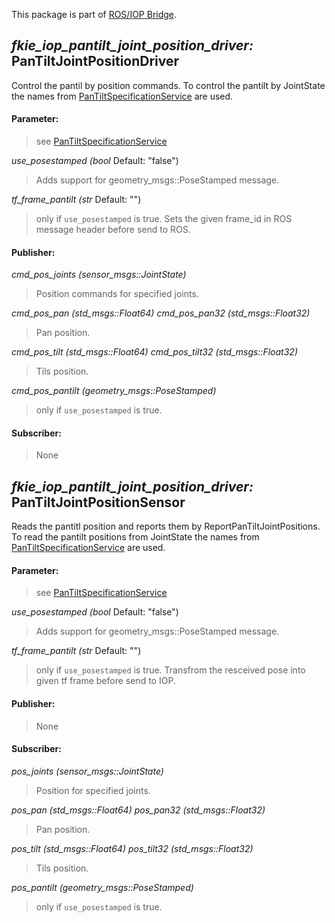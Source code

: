This package is part of [ROS/IOP Bridge](https://github.com/fkie/iop_core/blob/master/README.md).


## _fkie_iop_pantilt_joint_position_driver:_ PanTiltJointPositionDriver

Control the pantil by position commands. To control the pantilt by JointState the names from [PanTiltSpecificationService](../fkie_iop_pantilt_specification_service/README.md#fkie_iop_pantilt_specification_service-pantiltspecificationservice) are used.

#### Parameter:

> see [PanTiltSpecificationService](../fkie_iop_pantilt_specification_service/README.md#fkie_iop_pantilt_specification_service-pantiltspecificationservice)

_use_posestamped (bool_ Default: "false")

> Adds support for geometry_msgs::PoseStamped message.

_tf_frame_pantilt (str_ Default: "")

> only if ```use_posestamped``` is true. Sets the given frame_id in ROS message header before send to ROS.

#### Publisher:

_cmd_pos_joints (sensor_msgs::JointState)_

> Position commands for specified joints.

_cmd_pos_pan (std_msgs::Float64)_
_cmd_pos_pan32 (std_msgs::Float32)_

> Pan position.

_cmd_pos_tilt (std_msgs::Float64)_
_cmd_pos_tilt32 (std_msgs::Float32)_

> Tils position.

_cmd_pos_pantilt (geometry_msgs::PoseStamped)_

> only if ```use_posestamped``` is true.

#### Subscriber:

> None


## _fkie_iop_pantilt_joint_position_driver:_ PanTiltJointPositionSensor

Reads the pantitl position and reports them by ReportPanTiltJointPositions. To read the pantilt positions from JointState the names from [PanTiltSpecificationService](../fkie_iop_pantilt_specification_service/README.md#fkie_iop_pantilt_specification_service-pantiltspecificationservice) are used.

#### Parameter:

> see [PanTiltSpecificationService](../fkie_iop_pantilt_specification_service/README.md#fkie_iop_pantilt_specification_service-pantiltspecificationservice)

_use_posestamped (bool_ Default: "false")

> Adds support for geometry_msgs::PoseStamped message.

_tf_frame_pantilt (str_ Default: "")

> only if ```use_posestamped``` is true. Transfrom the resceived pose into given tf frame before send to IOP.

#### Publisher:

> None

#### Subscriber:

_pos_joints (sensor_msgs::JointState)_

> Position for specified joints.

_pos_pan (std_msgs::Float64)_
_pos_pan32 (std_msgs::Float32)_

> Pan position.

_pos_tilt (std_msgs::Float64)_
_pos_tilt32 (std_msgs::Float32)_

> Tils position.

_pos_pantilt (geometry_msgs::PoseStamped)_

> only if ```use_posestamped``` is true.

